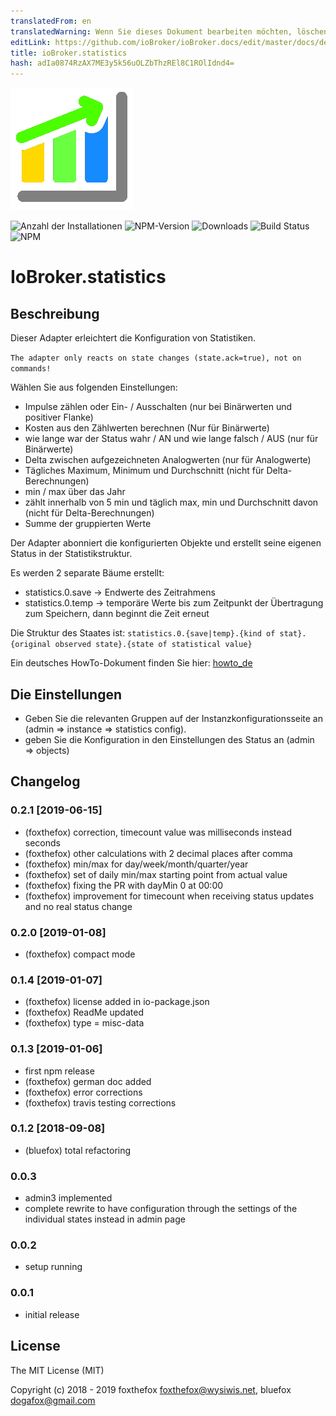 ```yaml
---
translatedFrom: en
translatedWarning: Wenn Sie dieses Dokument bearbeiten möchten, löschen Sie bitte das Feld "translationsFrom". Andernfalls wird dieses Dokument automatisch erneut übersetzt
editLink: https://github.com/ioBroker/ioBroker.docs/edit/master/docs/de/adapterref/iobroker.statistics/README.md
title: ioBroker.statistics
hash: adIa0874RzAX7ME3y5k56uOLZbThzREl8C1ROlIdnd4=
---
```

![Logo](../../../en/adapterref/iobroker.statistics/admin/statistics.png)

![Anzahl der Installationen](http://iobroker.live/badges/statistics-stable.svg)
![NPM-Version](http://img.shields.io/npm/v/iobroker.statistics.svg)
![Downloads](https://img.shields.io/npm/dm/iobroker.statistics.svg)
![Build Status](https://travis-ci.org/foxthefox/ioBroker.statistics.svg?branch=master)
![NPM](https://nodei.co/npm/iobroker.statistics.png?downloads=true)

# IoBroker.statistics
## Beschreibung
Dieser Adapter erleichtert die Konfiguration von Statistiken.

`The adapter only reacts on state changes (state.ack=true), not on commands!`

Wählen Sie aus folgenden Einstellungen:

* Impulse zählen oder Ein- / Ausschalten (nur bei Binärwerten und positiver Flanke)
* Kosten aus den Zählwerten berechnen (Nur für Binärwerte)
* wie lange war der Status wahr / AN und wie lange falsch / AUS (nur für Binärwerte)
* Delta zwischen aufgezeichneten Analogwerten (nur für Analogwerte)
* Tägliches Maximum, Minimum und Durchschnitt (nicht für Delta-Berechnungen)
* min / max über das Jahr
* zählt innerhalb von 5 min und täglich max, min und Durchschnitt davon (nicht für Delta-Berechnungen)
* Summe der gruppierten Werte

Der Adapter abonniert die konfigurierten Objekte und erstellt seine eigenen Status in der Statistikstruktur.

Es werden 2 separate Bäume erstellt:

* statistics.0.save -> Endwerte des Zeitrahmens
* statistics.0.temp -> temporäre Werte bis zum Zeitpunkt der Übertragung zum Speichern, dann beginnt die Zeit erneut

Die Struktur des Staates ist: `statistics.0.{save|temp}.{kind of stat}.{original observed state}.{state of statistical value}`

Ein deutsches HowTo-Dokument finden Sie hier: [howto_de](./doc/howto_de.md)

## Die Einstellungen
* Geben Sie die relevanten Gruppen auf der Instanzkonfigurationsseite an (admin => instance => statistics config).
* geben Sie die Konfiguration in den Einstellungen des Status an (admin => objects)

## Changelog

### 0.2.1 [2019-06-15]
* (foxthefox) correction, timecount value was milliseconds instead seconds
* (foxthefox) other calculations with 2 decimal places after comma
* (foxthefox) min/max for day/week/month/quarter/year
* (foxthefox) set of daily min/max starting point from actual value
* (foxthefox) fixing the PR with dayMin 0 at 00:00
* (foxthefox) improvement for timecount when receiving status updates and no real status change

### 0.2.0 [2019-01-08]
* (foxthefox) compact mode

### 0.1.4 [2019-01-07]
* (foxthefox) license added in io-package.json
* (foxthefox) ReadMe updated
* (foxthefox) type = misc-data

### 0.1.3 [2019-01-06]
* first npm release
* (foxthefox) german doc added
* (foxthefox) error corrections
* (foxthefox) travis testing corrections

### 0.1.2 [2018-09-08]
* (bluefox) total refactoring

### 0.0.3
* admin3 implemented
* complete rewrite to have configuration through the settings of the individual states instead in admin page

### 0.0.2
* setup running

### 0.0.1
* initial release

## License

The MIT License (MIT)

Copyright (c) 2018 - 2019 foxthefox <foxthefox@wysiwis.net>,
                   bluefox <dogafox@gmail.com>